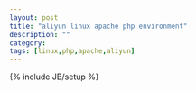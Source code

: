 ```yaml
---
layout: post
title: "aliyun linux apache php environment"
description: ""
category:
tags: [linux,php,apache,aliyun]
---
```

{% include JB/setup %}
